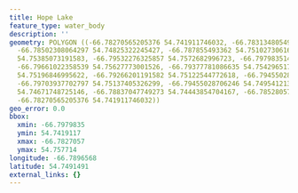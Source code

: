 ```yaml
---
title: Hope Lake
feature_type: water_body
description: ''
geometry: POLYGON ((-66.78270565205376 54.741911746032, -66.78313480549635 54.74478535056335,
  -66.78502308064297 54.74825322245427, -66.787855493362 54.7510273061617, -66.79051624470473
  54.75385073191583, -66.79532276325857 54.7572682996723, -66.79798351460039 54.7577140481104,
  -66.79661022358539 54.75627773001526, -66.79377781086635 54.7542965179844, -66.79266201191582
  54.75196846995622, -66.79266201191582 54.75122544772618, -66.79455028706246 54.75157219313015,
  -66.79703937702797 54.75137405326299, -66.79455028706246 54.74954121352443, -66.79154621296621
  54.74671748725146, -66.78837047749273 54.74443854704167, -66.78528057270833 54.74290266717659,
  -66.78270565205376 54.741911746032))
geo_error: 0.0
bbox:
  xmin: -66.7979835
  ymin: 54.7419117
  xmax: -66.7827057
  ymax: 54.757714
longitude: -66.7896568
latitude: 54.7491491
external_links: {}
---
```

